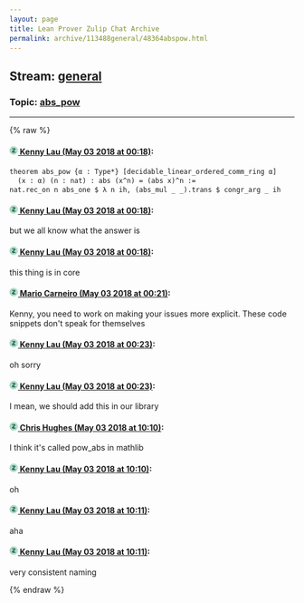 ```yaml
---
layout: page
title: Lean Prover Zulip Chat Archive 
permalink: archive/113488general/48364abspow.html
---
```


## Stream: [general](index.html)
### Topic: [abs_pow](48364abspow.html)

---


{% raw %}
#### [![Click to go to Zulip](../../assets/img/zulip2.png) Kenny Lau (May 03 2018 at 00:18)](https://leanprover.zulipchat.com/#narrow/stream/113488-general/topic/abs_pow/near/126016992):
```lean
theorem abs_pow {α : Type*} [decidable_linear_ordered_comm_ring α]
  (x : α) (n : nat) : abs (x^n) = (abs x)^n :=
nat.rec_on n abs_one $ λ n ih, (abs_mul _ _).trans $ congr_arg _ ih
```

#### [![Click to go to Zulip](../../assets/img/zulip2.png) Kenny Lau (May 03 2018 at 00:18)](https://leanprover.zulipchat.com/#narrow/stream/113488-general/topic/abs_pow/near/126016994):
but we all know what the answer is

#### [![Click to go to Zulip](../../assets/img/zulip2.png) Kenny Lau (May 03 2018 at 00:18)](https://leanprover.zulipchat.com/#narrow/stream/113488-general/topic/abs_pow/near/126016995):
this thing is in core

#### [![Click to go to Zulip](../../assets/img/zulip2.png) Mario Carneiro (May 03 2018 at 00:21)](https://leanprover.zulipchat.com/#narrow/stream/113488-general/topic/abs_pow/near/126017097):
Kenny, you need to work on making your issues more explicit. These code snippets don't speak for themselves

#### [![Click to go to Zulip](../../assets/img/zulip2.png) Kenny Lau (May 03 2018 at 00:23)](https://leanprover.zulipchat.com/#narrow/stream/113488-general/topic/abs_pow/near/126017150):
oh sorry

#### [![Click to go to Zulip](../../assets/img/zulip2.png) Kenny Lau (May 03 2018 at 00:23)](https://leanprover.zulipchat.com/#narrow/stream/113488-general/topic/abs_pow/near/126017152):
I mean, we should add this in our library

#### [![Click to go to Zulip](../../assets/img/zulip2.png) Chris Hughes (May 03 2018 at 10:10)](https://leanprover.zulipchat.com/#narrow/stream/113488-general/topic/abs_pow/near/126034375):
I think it's called pow_abs in mathlib

#### [![Click to go to Zulip](../../assets/img/zulip2.png) Kenny Lau (May 03 2018 at 10:10)](https://leanprover.zulipchat.com/#narrow/stream/113488-general/topic/abs_pow/near/126034378):
oh

#### [![Click to go to Zulip](../../assets/img/zulip2.png) Kenny Lau (May 03 2018 at 10:11)](https://leanprover.zulipchat.com/#narrow/stream/113488-general/topic/abs_pow/near/126034379):
aha

#### [![Click to go to Zulip](../../assets/img/zulip2.png) Kenny Lau (May 03 2018 at 10:11)](https://leanprover.zulipchat.com/#narrow/stream/113488-general/topic/abs_pow/near/126034387):
very consistent naming


{% endraw %}
